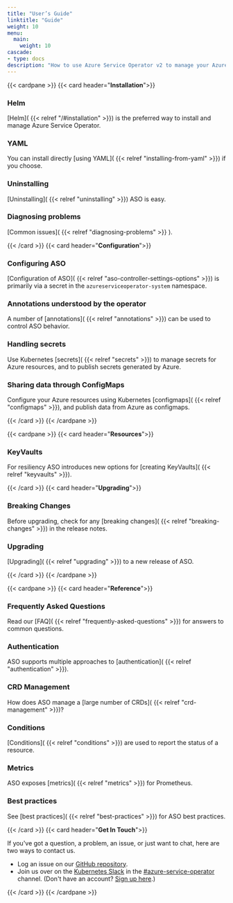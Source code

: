 ```yaml
---
title: "User’s Guide"
linktitle: "Guide"
weight: 10
menu:
  main:
    weight: 10
cascade:
- type: docs
description: "How to use Azure Service Operator v2 to manage your Azure resources from within your Kubernetes Cluster"
---
```


{{< cardpane >}}
{{< card header="**Installation**">}}

### Helm

[Helm]( {{< relref "/#installation" >}}) is the preferred way to install and manage Azure Service Operator.  

### YAML

You can install directly [using YAML]( {{< relref "installing-from-yaml" >}}) if you choose.  

### Uninstalling

[Uninstalling]( {{< relref "uninstalling" >}}) ASO is easy.  

### Diagnosing problems

[Common issues]( {{< relref "diagnosing-problems" >}} ).

{{< /card >}}
{{< card header="**Configuration**">}}

### Configuring ASO

[Configuration of ASO]( {{< relref "aso-controller-settings-options" >}}) is primarily via a secret in the `azureserviceoperator-system`
namespace.  

### Annotations understood by the operator

A number of [annotations]( {{< relref "annotations" >}}) can be used to control ASO behavior.  

### Handling secrets

Use Kubernetes [secrets]( {{< relref "secrets" >}}) to manage secrets for Azure resources, and to publish secrets generated by Azure.

### Sharing data through ConfigMaps

Configure your Azure resources using Kubernetes [configmaps]( {{< relref "configmaps" >}}), and publish data from Azure as configmaps.

{{< /card >}}
{{< /cardpane >}}

{{< cardpane >}}
{{< card header="**Resources**">}}
### KeyVaults
For resiliency ASO introduces new options for [creating KeyVaults]( {{< relref "keyvaults" >}}).

{{< /card >}}
{{< card header="**Upgrading**">}}

### Breaking Changes

Before upgrading, check for any [breaking changes]( {{< relref "breaking-changes" >}}) in the release notes.

### Upgrading

[Upgrading]( {{< relref "upgrading" >}}) to a new release of ASO.

{{< /card >}}
{{< /cardpane >}}

{{< cardpane >}}
{{< card header="**Reference**">}}

### Frequently Asked Questions

Read our [FAQ]( {{< relref "frequently-asked-questions" >}}) for answers to common questions.

### Authentication

ASO supports multiple approaches to [authentication]( {{< relref "authentication" >}}).

### CRD Management

How does ASO manage a [large number of CRDs]( {{< relref "crd-management" >}})?

### Conditions

[Conditions]( {{< relref "conditions" >}}) are used to report the status of a resource.

### Metrics

ASO exposes [metrics]( {{< relref "metrics" >}}) for Prometheus.

### Best practices

See [best practices]( {{< relref "best-practices" >}}) for ASO best practices.

{{< /card >}}
{{< card header="**Get In Touch**">}}

If you've got a question, a problem, an issue, or just want to chat, here are two ways to contact us.

* Log an issue on our [GitHub repository](https://github.com/azure/azure-service-operator).
* Join us over on the [Kubernetes Slack](kubernetes.slack.com) in the [#azure-service-operator](https://kubernetes.slack.com/archives/C046DEVLAQM) channel. (Don't have an account? [Sign up here](https://slack.k8s.io/).)


{{< /card >}}
{{< /cardpane >}}
